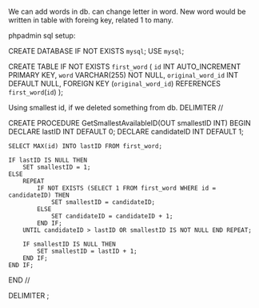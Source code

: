 We can add words in db. can change letter in word. New word would be written in table with foreing key, related 1 to many.

phpadmin sql setup:

CREATE DATABASE IF NOT EXISTS `mysql`;
USE `mysql`;

CREATE TABLE IF NOT EXISTS  `first_word` (
    `id` INT AUTO_INCREMENT PRIMARY KEY,
    `word` VARCHAR(255) NOT NULL,
    `original_word_id` INT DEFAULT NULL,
    FOREIGN KEY (`original_word_id`) REFERENCES `first_word`(`id`)
);

Using smallest id, if we deleted something from db.
DELIMITER //

CREATE PROCEDURE GetSmallestAvailableID(OUT smallestID INT)
BEGIN
    DECLARE lastID INT DEFAULT 0;
    DECLARE candidateID INT DEFAULT 1;

    SELECT MAX(id) INTO lastID FROM first_word;

    IF lastID IS NULL THEN
        SET smallestID = 1;
    ELSE
        REPEAT
            IF NOT EXISTS (SELECT 1 FROM first_word WHERE id = candidateID) THEN
                SET smallestID = candidateID;
            ELSE
                SET candidateID = candidateID + 1;
            END IF;
        UNTIL candidateID > lastID OR smallestID IS NOT NULL END REPEAT;

        IF smallestID IS NULL THEN
            SET smallestID = lastID + 1;
        END IF;
    END IF;
END //

DELIMITER ;
